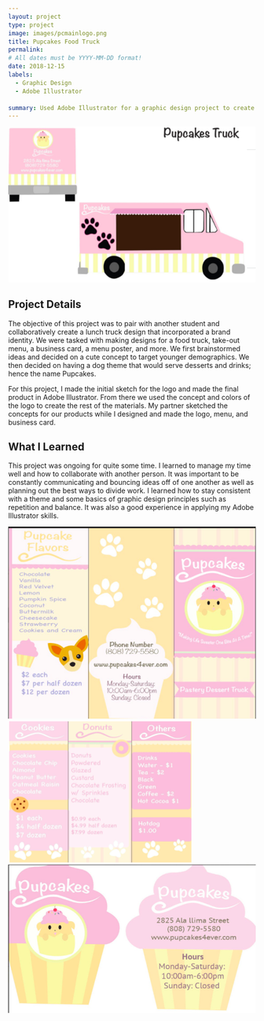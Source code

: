 ```yaml
---
layout: project
type: project
image: images/pcmainlogo.png
title: Pupcakes Food Truck
permalink: 
# All dates must be YYYY-MM-DD format!
date: 2018-12-15
labels:
  - Graphic Design
  - Adobe Illustrator 

summary: Used Adobe Illustrator for a graphic design project to create and design the concept for a fictional food truck business 
---
```


<img class="ui large image" src="../images/pctruck.png">

## Project Details 
The objective of this project was to pair with another student and collaboratively create a lunch truck design that incorporated a brand identity. We were tasked with making designs for a food truck, take-out menu, a business card, a menu poster, and more. We first brainstormed ideas and decided on a cute concept to target younger demographics. We then decided on having a dog theme that would serve desserts and drinks; hence the name Pupcakes. 

For this project, I made the initial sketch for the logo and made the final product in Adobe Illustrator. From there we used the concept and colors of the logo to create the rest of the materials. My partner sketched the concepts for our products while I designed and made the logo, menu, and business card. 

## What I Learned 

This project was ongoing for quite some time. I learned to manage my time well and how to collaborate with another person. It was important to be constantly communicating and bouncing ideas off of one another as well as planning out the best ways to divide work. I learned how to stay consistent with a theme and some basics of graphic design principles such as repetition and balance. It was also a good experience in applying my Adobe Illustrator skills. 

<img class="ui medium left floated rounded image" src="../images/pcmenu.png">

<img class="ui medium right floated rounded image" src="../images/pcmenu2.png">

<img class="ui medium" src="../images/pccard.png">
